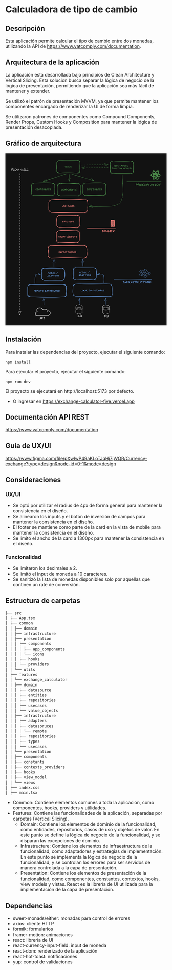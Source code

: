# Calculadora de tipo de cambio

## Descripción

Esta aplicación permite calcular el tipo de cambio entre dos monedas, utilizando la API de https://www.vatcomply.com/documentation.

## Arquitectura de la aplicación

La aplicación está desarrollada bajo principios de Clean Architecture y Vertical Slicing.
Esta solucion busca separar la lógica de negocio de la lógica de presentación, permitiendo que la aplicación sea más fácil de mantener y extender.

Se utilizó el patrón de presentación MVVM, ya que permite mantener los componentes encargado de renderizar la UI de forma limpia.

Se utilizaron patrones de componentes como Compound Components, Render Props, Custom Hooks y Composition para mantener la lógica de presentación desacoplada.

## Gráfico de arquitectura

![arch](./arch.png)

## Instalación

Para instalar las dependencias del proyecto, ejecutar el siguiente comando:

```
npm install
```

Para ejecutar el proyecto, ejecutar el siguiente comando:

```
npm run dev
```

El proyecto se ejecutará en http://localhost:5173 por defecto.

- O ingresar en https://exchange-calculator-five.vercel.app

## Documentación API REST

https://www.vatcomply.com/documentation

## Guía de UX/UI

https://www.figma.com/file/pXwlwP49aKLoTJqHj7jWQR/Currency-exchange?type=design&node-id=0-1&mode=design

## Consideraciones

### UX/UI

- Se optó por utilizar el radius de 4px de forma general para mantener la consistencia en el diseño.
- Se alinearon los inputs y el botón de inversión de campos para mantener la consistencia en el diseño.
- El footer se mantiene como parte de la card en la vista de mobile para mantener la consistencia en el diseño.
- Se limitó el ancho de la card a 1300px para mantener la consistencia en el diseño.

### Funcionalidad

- Se limitaron los decimales a 2.
- Se limitó el input de moneda a 10 caracteres.
- Se sanitizó la lista de monedas disponibles solo por aquellas que continen un rate de conversión.

## Estructura de carpetas

```
├── src
│ ├── App.tsx
│ ├── common
│ │ ├── domain
│ │ ├── infrastructure
│ │ ├── presentation
│ │ │ ├── components
│ │ │ │ ├── app_components
│ │ │ │ └── icons
│ │ │ ├── hooks
│ │ │ └── providers
│ │ └── utils
│ ├── features
│ │ └── exchange_calculator
│ │ ├── domain
│ │ │ ├── datasource
│ │ │ ├── entities
│ │ │ ├── repositories
│ │ │ ├── usecases
│ │ │ └── value_objects
│ │ ├── infrastructure
│ │ │ ├── adapters
│ │ │ ├── datasoruces
│ │ │ │ └── remote
│ │ │ ├── repositories
│ │ │ ├── types
│ │ │ └── usecases
│ │ └── presentation
│ │ ├── components
│ │ ├── constants
│ │ ├── contexts_providers
│ │ ├── hooks
│ │ ├── view_model
│ │ └── views
│ ├── index.css
│ ├── main.tsx
```

- Common: Contiene elementos comunes a toda la aplicación, como componentes, hooks, providers y utilidades.
- Features: Contiene las funcionalidades de la aplicación, separadas por carpetas (Vertical Slicing).
  - Domain: Contiene los elementos de dominio de la funcionalidad, como entidades, repositorios, casos de uso y objetos de valor. En este punto se define la lógica de negocio de la funcionalidad, y se disparan las excepciones de dominio.
  - Infrastructure: Contiene los elementos de infraestructura de la funcionalidad, como adaptadores y estrategias de implementación. En este punto se implementa la lógica de negocio de la funcionalidad, y se controlan los errores para ser servidos de manera controlada a la capa de presentación.
  - Presentation: Contiene los elementos de presentación de la funcionalidad, como componentes, constantes, contextos, hooks, view models y vistas. React es la librería de UI utilizada para la implementación de la capa de presentación.

## Dependencias

- sweet-monads/either: monadas para control de errores
- axios: cliente HTTP
- formik: formularios
- framer-motion: animaciones
- react: librería de UI
- react-currency-input-field: input de moneda
- react-dom: renderizado de la aplicación
- react-hot-toast: notificaciones
- yup: control de validaciones
